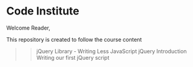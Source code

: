 # Code Institute

Welcome Reader,

This repository is created to follow the course content
>> jQuery Library - Writing Less JavaScript  jQuery Introduction  Writing our first jQuery script

